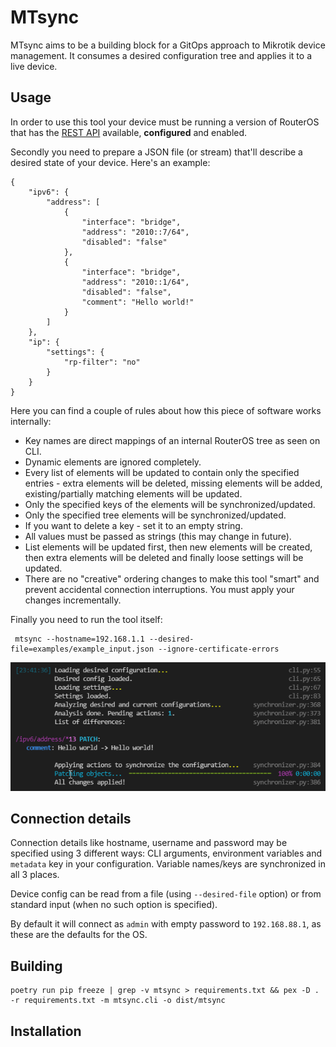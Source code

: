 # MTsync

MTsync aims to be a building block for a GitOps approach to Mikrotik device management. It consumes a desired configuration tree and applies it to a live device.

## Usage

In order to use this tool your device must be running a version of RouterOS that has the [REST API](https://help.mikrotik.com/docs/display/ROS/REST+API) available, **configured** and enabled.

Secondly you need to prepare a JSON file (or stream) that'll describe a desired state of your device. Here's an example:

```
{
    "ipv6": {
        "address": [
            {
                "interface": "bridge",
                "address": "2010::7/64",
                "disabled": "false"
            },
            {
                "interface": "bridge",
                "address": "2010::1/64",
                "disabled": "false",
                "comment": "Hello world!"
            }
        ]
    },
    "ip": {
        "settings": {
            "rp-filter": "no"
        }
    }
}
```

Here you can find a couple of rules about how this piece of software works internally:

- Key names are direct mappings of an internal RouterOS tree as seen on CLI.
- Dynamic elements are ignored completely.
- Every list of elements will be updated to contain only the specified entries - extra elements will be deleted, missing elements will be added, existing/partially matching elements will be updated.
- Only the specified keys of the elements will be synchronized/updated.
- Only the specified tree elements will be synchronized/updated.
- If you want to delete a key - set it to an empty string.
- All values must be passed as strings (this may change in future).
- List elements will be updated first, then new elements will be created, then extra elements will be deleted and finally loose settings will be updated.
- There are no "creative" ordering changes to make this tool "smart" and prevent accidental connection interruptions. You must apply your changes incrementally.

Finally you need to run the tool itself:

```
 mtsync --hostname=192.168.1.1 --desired-file=examples/example_input.json --ignore-certificate-errors
```

![mtsync-demo](docs/mtsync_demo1.png)

## Connection details

Connection details like hostname, username and password may be specified using 3 different ways: CLI arguments, environment variables and `metadata` key in your configuration. Variable names/keys are synchronized in all 3 places.

Device config can be read from a file (using `--desired-file` option) or from standard input (when no such option is specified).

By default it will connect as `admin` with empty password to `192.168.88.1`, as these are the defaults for the OS.

## Building

```
poetry run pip freeze | grep -v mtsync > requirements.txt && pex -D . -r requirements.txt -m mtsync.cli -o dist/mtsync
```

## Installation
